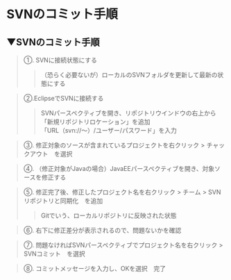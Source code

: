 # SVNのコミット手順

## ▼SVNのコミット手順
>①. SVNに接続状態にする<br>
>>（恐らく必要ないが）ローカルのSVNフォルダを更新して最新の状態にする<br>

>②.EclipseでSVNに接続する <br>
>>SVNパースペクティブを開き、リポジトリウインドウの右上から「新規リポジトリロケーション」を追加<br>
>>「URL（svn://〜）/ユーザー/パスワード」を入力<br>

>③. 修正対象のソースが含まれているプロジェクトを右クリック > チャックアウト　を選択<br>

>④. （修正対象がJavaの場合）JavaEEパースペクティブを開き、対象ソースを修正する<br>

>⑤. 修正完了後、修正したプロジェクト名を右クリック > チーム > SVNリポジトリと同期化　を追加<br>
>>Gitでいう、ローカルリポジトリに反映された状態<br>

>⑥. 右下に修正差分が表示されるので、問題ないかを確認<br>

>⑦. 問題なければSVNパースペクティブでプロジェクト名を右クリック > SVNコミット　を選択<br>

>⑧. コミットメッセージを入力し、OKを選択　完了<br>
<br>
